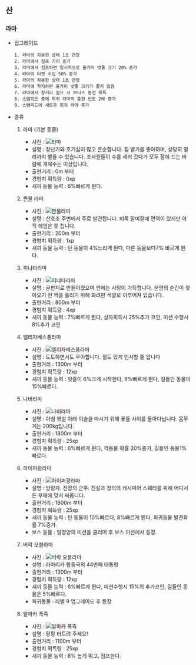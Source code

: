 ## 산
### 라마

+ 업그레이드

      1. 라마의 차분한 상태 1초 연장
      2. 라마에서 점프 거리 증가
      3. 라마에서 점프하면 일시적으로 올가미 밧줄 크기 20% 증가
      4. 라마의 티켓 수입 50% 증가
      5. 라마의 차분한 상태 1초 연장
      6. 라마에 착지하면 올가미 밧줄 크기가 줄지 않음
      7. 라마에서 장거리 점프 시 보너스 동전 획득
      8. 스탬피드 중에 희귀 라마의 출현 빈도 2배 증가
      9. 스탬피드에 새로운 희귀 라마 추가

+ 종류

  1. 라마 (기본 동물)
      + 사진 : ![라마](./라마.JPG)
      + 설명 : 장난기와 호기심이 많고 온순합니다. 침 뱉기를 좋아하며, 상당히 멀리까지 뱉을 수 있습니다.
      조사원들이 수를 세러 갔다가
      모두 잠에 드는 바람에 개체수는 미상입니다.
      + 출현거리 : 0m 부터
      + 경험치 획득량 : 0xp
      + 새끼 동물 능력 : 6%빠르게 뛴다.

  2. 짠물 라마
      + 사진 : ![짠물라마](./짠물라마.JPG)
      + 설명 : 산호초 주변에서 주로 발견됩니다. 비록 말미잘에 면역이 있지만 아직 헤엄은 못 칩니다.
      + 출현거리 : 200m 부터
      + 경험치 획득량 : 1xp
      + 새끼 동물 능력 : 탄 동물이 4%느리게 뛴다, 다른 동물보다7% 바르게 뛴다.
  3. 피냐타라마
      + 사진 : ![피냐타라마](./피냐타라마.JPG)
      + 설명 : 골판지로 만들어졌으며 안에는 사탕이 가득합니다.
      운명의 순간이 찾아오기 전 짝을 홀리기 위해 화려한 색깔로 이루어져 있습니다.
      + 출현거리 : 800m 부터
      + 경험치 획득량 : 4xp
      + 새끼 동물 능력 : 7%빠르게 뛴다, 상자획득시 25%추가 코인, 미션 수행시 8%추가 코인
  4. 엘리자베스풍라마
      + 사진 : ![엘리자베스풍라마](./엘리자베스풍라마.JPG)
      + 설명 : 도도하면서도 우아합니다. 절도 있게 인사할 줄 압니다
      + 출현거리 : 1300m 부터
      + 경험치 획득량 : 12xp
      + 새끼 동물 능력 : 밧줄이 6%크게 시작한다, 9%빠르게 뛴다, 길들인 동물이 15%빠르다.
  5. 나비라마
      + 사진 : ![나비라마](./나비라마.JPG)
      + 설명 : 아침 햇살 아래 이슬을 마시기 위해 꽃들 사이를 돌아다닙니다. 몸무게는 200kg입니다.
      + 출현거리 : 1800m 부터
      + 경험치 획득량 : 25xp
      + 새끼 동물 능력 : 6%빠르게 뛴다, 짝동물 확률 20%증가, 길들인 동물1%빠르다.
  6. 하이퍼광라마
      + 사진 : ![하이퍼광라마](./하이퍼광라마.JPG)
      + 설명 : 방랑자. 전장의 군주. 진실과 정의의 캐시미어 스웨터를 위해 어디서든 부패에 맞서 싸웁니다.
      + 출현거리 : 1800m 부터
      + 경험치 획득량 : 25xp
      + 새끼 동물 능력 : 탄 동물이 10%빠르다, 8%빠르게 뛴다, 희귀동물 발견확률 7%증가.
      + 보스 동물 : 일정양의 미션을 클리어 후 보스 미션에서 등장.
  7. 버락 오블라마
      + 사진 : ![버락 오블라마](./버락오블라마.JPG )
      + 설명 : 라마리카 합중국의 44번째 대통령
      + 출현거리 : 1300m 부터
      + 경험치 획득량 : 12xp
      + 새끼 동물 능력 : 6%빠르게 뛴다, 미션수행시 15%의 추가코인, 길들인 동물은 5%빠르다.
      + 희귀동물 : 레벨 9 업그레이드 후 등장
  8. 알파카 폭죽
      + 사진 : ![알파카 폭죽](./알파카폭죽.JPG)
      + 설명 : 팡팡 터트려 주세요!
      + 출현거리 : 1100m 부터
      + 경험치 획득량 : 25xp
      + 새끼 동물 능력 : 8% 높게 뛰고, 점프한다.
